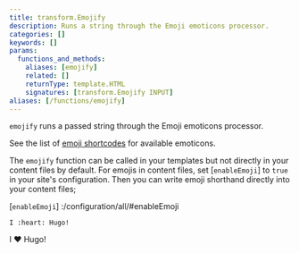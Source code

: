 ```yaml
---
title: transform.Emojify 
description: Runs a string through the Emoji emoticons processor.
categories: []
keywords: []
params:
  functions_and_methods:
    aliases: [emojify]
    related: []
    returnType: template.HTML
    signatures: [transform.Emojify INPUT]
aliases: [/functions/emojify]
---
```


`emojify` runs a passed string through the Emoji emoticons processor.

See the list of [emoji shortcodes] for available emoticons.

The `emojify` function can be called in your templates but not directly in your content files by default. For emojis in content files, set [`enableEmoji`] to `true` in your site's configuration. Then you can write emoji shorthand directly into your content files;

[`enableEmoji`] :/configuration/all/#enableEmoji

```text
I :heart: Hugo!
```

I :heart: Hugo!

[emoji shortcodes]: /quick-reference/emojis/
[sc]: /templates/shortcode/
[scsource]: https://github.com/gohugoio/hugo/tree/master/docs/layouts/shortcodes
